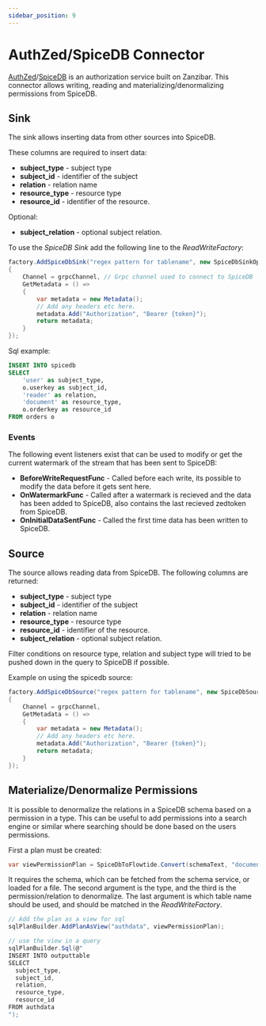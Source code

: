 ```yaml
---
sidebar_position: 9
---
```


# AuthZed/SpiceDB Connector

[AuthZed](https://authzed.com/)/[SpiceDB](https://github.com/authzed/spicedb) is an authorization service built on Zanzibar.
This connector allows writing, reading and materializing/denormalizing permissions from SpiceDB.

## Sink

The sink allows inserting data from other sources into SpiceDB.

These columns are required to insert data:

* **subject_type** - subject type
* **subject_id** - identifier of the subject
* **relation** - relation name
* **resource_type** - resource type
* **resource_id** - identifier of the resource. 

Optional:

* **subject_relation** - optional subject relation.


To use the *SpiceDB Sink* add the following line to the *ReadWriteFactory*:

```csharp
factory.AddSpiceDbSink("regex pattern for tablename", new SpiceDbSinkOptions
{
    Channel = grpcChannel, // Grpc channel used to connect to SpiceDB
    GetMetadata = () =>
    {
        var metadata = new Metadata();
        // Add any headers etc here.
        metadata.Add("Authorization", "Bearer {token}");
        return metadata;
    }
});
```

Sql example:

```sql
INSERT INTO spicedb
SELECT 
    'user' as subject_type,
    o.userkey as subject_id,
    'reader' as relation,
    'document' as resource_type,
    o.orderkey as resource_id
FROM orders o
```

### Events

The following event listeners exist that can be used to modify or get the current watermark of the stream that has been sent to SpiceDB:

* **BeforeWriteRequestFunc** - Called before each write, its possible to modify the data before it gets sent here.
* **OnWatermarkFunc** - Called after a watermark is recieved and the data has been added to SpiceDB, also contains the last recieved zedtoken from SpiceDB.
* **OnInitialDataSentFunc** - Called the first time data has been written to SpiceDB.

## Source

The source allows reading data from SpiceDB. The following columns are returned:

* **subject_type** - subject type
* **subject_id** - identifier of the subject
* **relation** - relation name
* **resource_type** - resource type
* **resource_id** - identifier of the resource. 
* **subject_relation** - optional subject relation.

Filter conditions on resource type, relation and subject type will tried to be pushed down in the query to SpiceDB if possible.

Example on using the spicedb source:

```csharp
factory.AddSpiceDbSource("regex pattern for tablename", new SpiceDbSourceOptions
{
    Channel = grpcChannel,
    GetMetadata = () =>
    {
        var metadata = new Metadata();
        // Add any headers etc here.
        metadata.Add("Authorization", "Bearer {token}");
        return metadata;
    }
});
```

## Materialize/Denormalize Permissions

It is possible to denormalize the relations in a SpiceDB schema based on a permission in a type.
This can be useful to add permissions into a search engine or similar where searching should be done based on the users permissions.

First a plan must be created:

```csharp
var viewPermissionPlan = SpiceDbToFlowtide.Convert(schemaText, "document", "view", "spicedb");
```

It requires the schema, which can be fetched from the schema service, or loaded for a file.
The second argument is the type, and the third is the permission/relation to denormalize.
The last argument is which table name should be used, and should be matched in the *ReadWriteFactory*.

```csharp
// Add the plan as a view for sql 
sqlPlanBuilder.AddPlanAsView("authdata", viewPermissionPlan);

// use the view in a query
sqlPlanBuilder.Sql(@"
INSERT INTO outputtable
SELECT 
  subject_type,
  subject_id,
  relation,
  resource_type,
  resource_id
FROM authdata
");
```

